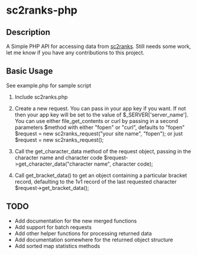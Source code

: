 # sc2ranks-php
## Description
A Simple PHP API for accessing data from [sc2ranks](http://www.sc2ranks.com/). Still needs some work, let me know if you have any contributions to this project.

## Basic Usage
See example.php for sample script

1. Include sc2ranks.php
2. Create a new request. You can pass in your app key if you want. If not then
your app key will be set to the value of $_SERVER['server_name']. You can use
either file_get_contents or curl by passing in a second parameters $method with
either "fopen" or "curl", defaults to "fopen" 
	    $request = new sc2ranks_request("your site name", "fopen");
or just 
	    $request = new sc2ranks_request();

3. Call the get_character_data method of the request object, passing in the
character name and character code 
	    $request->get_character_data("character name", character code);
		
4. Call get_bracket_data() to get an object containing a particular bracket
record, defaulting to the 1v1 record of the last requested character 
	    $request->get_bracket_data();
		
## TODO
* Add documentation for the new merged functions
* Add support for batch requests
* Add other helper functions for processing returned data
* Add documentation somewhere for the returned object structure
* Add sorted map statistics methods
